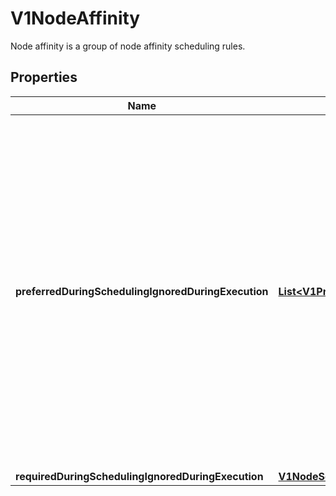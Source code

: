 

# V1NodeAffinity

Node affinity is a group of node affinity scheduling rules.

## Properties

| Name | Type | Description | Notes |
|------------ | ------------- | ------------- | -------------|
|**preferredDuringSchedulingIgnoredDuringExecution** | [**List&lt;V1PreferredSchedulingTerm&gt;**](V1PreferredSchedulingTerm.md) | The scheduler will prefer to schedule pods to nodes that satisfy the affinity expressions specified by this field, but it may choose a node that violates one or more of the expressions. The node that is most preferred is the one with the greatest sum of weights, i.e. for each node that meets all of the scheduling requirements (resource request, requiredDuringScheduling affinity expressions, etc.), compute a sum by iterating through the elements of this field and adding \&quot;weight\&quot; to the sum if the node matches the corresponding matchExpressions; the node(s) with the highest sum are the most preferred. |  [optional] |
|**requiredDuringSchedulingIgnoredDuringExecution** | [**V1NodeSelector**](V1NodeSelector.md) |  |  [optional] |



